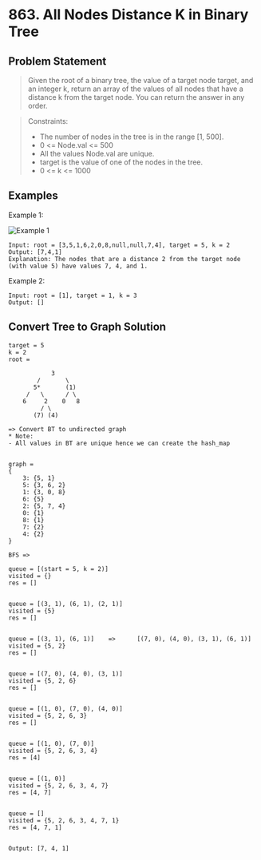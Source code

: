 # 863. All Nodes Distance K in Binary Tree

## Problem Statement

> Given the root of a binary tree, the value of a target node target, and an integer k, return an array of the values of all nodes that have a distance k from the target node.
> You can return the answer in any order.

> Constraints:
>
> - The number of nodes in the tree is in the range [1, 500].
> - 0 <= Node.val <= 500
> - All the values Node.val are unique.
> - target is the value of one of the nodes in the tree.
> - 0 <= k <= 1000

## Examples

Example 1:

![Example 1](https://s3-lc-upload.s3.amazonaws.com/uploads/2018/06/28/sketch0.png)

```
Input: root = [3,5,1,6,2,0,8,null,null,7,4], target = 5, k = 2
Output: [7,4,1]
Explanation: The nodes that are a distance 2 from the target node (with value 5) have values 7, 4, and 1.
```

Example 2:

```
Input: root = [1], target = 1, k = 3
Output: []
```

## Convert Tree to Graph Solution

```
target = 5
k = 2
root =

            3
        /       \
       5*       (1)
     /   \      / \
    6     2    0   8
         / \
       (7) (4)

=> Convert BT to undirected graph
* Note:
- All values in BT are unique hence we can create the hash_map


graph =
{
    3: {5, 1}
    5: {3, 6, 2}
    1: {3, 0, 8}
    6: {5}
    2: {5, 7, 4}
    0: {1}
    8: {1}
    7: {2}
    4: {2}
}

BFS =>

queue = [(start = 5, k = 2)]
visited = {}
res = []


queue = [(3, 1), (6, 1), (2, 1)]
visited = {5}
res = []


queue = [(3, 1), (6, 1)]    =>      [(7, 0), (4, 0), (3, 1), (6, 1)]
visited = {5, 2}
res = []


queue = [(7, 0), (4, 0), (3, 1)]
visited = {5, 2, 6}
res = []


queue = [(1, 0), (7, 0), (4, 0)]
visited = {5, 2, 6, 3}
res = []


queue = [(1, 0), (7, 0)]
visited = {5, 2, 6, 3, 4}
res = [4]


queue = [(1, 0)]
visited = {5, 2, 6, 3, 4, 7}
res = [4, 7]


queue = []
visited = {5, 2, 6, 3, 4, 7, 1}
res = [4, 7, 1]


Output: [7, 4, 1]
```
